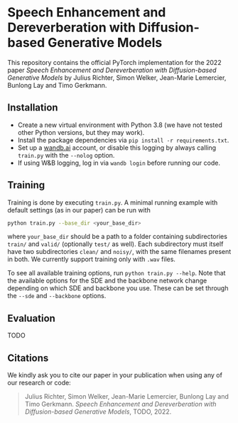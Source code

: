 # Speech Enhancement and Dereverberation with Diffusion-based Generative Models

This repository contains the official PyTorch implementation for the 2022 paper *Speech Enhancement and Dereverberation with Diffusion-based Generative Models* by Julius Richter, Simon Welker, Jean-Marie Lemercier, Bunlong Lay and Timo Gerkmann.


## Installation

- Create a new virtual environment with Python 3.8 (we have not tested other Python versions, but they may work).
- Install the package dependencies via `pip install -r requirements.txt`.
- Set up a [wandb.ai](https://wandb.ai/) account, or disable this logging by always calling `train.py` with the `--nolog` option.
- If using W&B logging, log in via `wandb login` before running our code.


## Training

Training is done by executing `train.py`. A minimal running example with default settings (as in our paper) can be run with
```bash
python train.py --base_dir <your_base_dir>
```
where `your_base_dir` should be a path to a folder containing subdirectories `train/` and `valid/` (optionally `test/` as well). Each subdirectory must itself have two subdirectories `clean/` and `noisy/`, with the same filenames present in both. We currently support training only with `.wav` files.

To see all available training options, run `python train.py --help`. Note that the available options for the SDE and the backbone network change depending on which SDE and backbone you use. These can be set through the `--sde` and `--backbone` options.


## Evaluation

TODO


## Citations

We kindly ask you to cite our paper in your publication when using any of our research or code:

>Julius Richter, Simon Welker, Jean-Marie Lemercier, Bunlong Lay and Timo Gerkmann. *Speech Enhancement and Dereverberation with Diffusion-based Generative Models*, TODO, 2022.